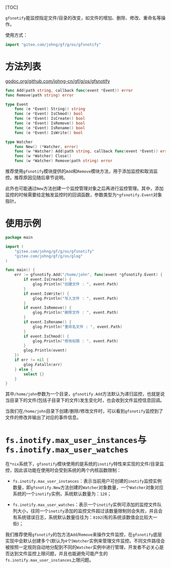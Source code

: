 [TOC]

`gfsnotify`能监控指定文件/目录的改变，如文件的增加、删除、修改、重命名等操作。

使用方式：
```go
import "gitee.com/johng/gf/g/os/gfsnotify"
```

# 方法列表
[godoc.org/github.com/johng-cn/gf/g/os/gfsnotify](https://godoc.org/github.com/johng-cn/gf/g/os/gfsnotify)
```go
func Add(path string, callback func(event *Event)) error
func Remove(path string) error

type Event
    func (e *Event) String() string
    func (e *Event) IsChmod() bool
    func (e *Event) IsCreate() bool
    func (e *Event) IsRemove() bool
    func (e *Event) IsRename() bool
    func (e *Event) IsWrite() bool

type Watcher
    func New() (*Watcher, error)
    func (w *Watcher) Add(path string, callback func(event *Event)) error
    func (w *Watcher) Close()
    func (w *Watcher) Remove(path string) error
```

推荐使用`gfsnotify`模块提供的```Add```和```Remove```模块方法，用于添加监控和取消监控。推荐原因见随后章节说明。

此外也可能通过```New```方法创建一个监控管理对象之后再进行监控管理。其中，添加监控的时候需要给定触发监控时的回调函数，参数类型为```*gfsnotify.Event```对象指针。


# 使用示例
```go
package main

import (
    "gitee.com/johng/gf/g/os/gfsnotify"
    "gitee.com/johng/gf/g/os/glog"
)

func main() {
    err := gfsnotify.Add("/home/john", func(event *gfsnotify.Event) {
        if event.IsCreate() {
            glog.Println("创建文件 : ", event.Path)
        }
        if event.IsWrite() {
            glog.Println("写入文件 : ", event.Path)
        }
        if event.IsRemove() {
            glog.Println("删除文件 : ", event.Path)
        }
        if event.IsRename() {
            glog.Println("重命名文件 : ", event.Path)
        }
        if event.IsChmod() {
            glog.Println("修改权限 : ", event.Path)
        }
        glog.Println(event)
    })
    if err != nil {
        glog.Fatalln(err)
    } else {
        select {}
    }
}
```
其中`/home/john`参数为一个目录，`gfsnotify.Add`方法默认为递归监控，也就是说当目录下的文件(包括子目录下的文件)发生变化时，也会收到文件监控信息回调。

当我们在```/home/john```目录下创建/删除/修改文件时，可以看到`gfsnotify`监控到了文件的修改并输出了对应的事件信息。


# `fs.inotify.max_user_instances`与`fs.inotify.max_user_watches`

在`*nix`系统下，`gfsnotify`模块使用的是系统的`inotify`特性来实现的文件/目录监控，因此该功能在使用时会受到系统的两个内核函数限制：

- `fs.inotify.max_user_instances`：表示当前用户可创建的`inotify`监控实例数量，即`gfsnotify.New`方法创建的`Watcher`对象数量，一个`Watcher`对象对应系统的一个`inotify`实例，系统默认数量为：`128`；

- `fs.inotify.max_user_watches`：表示一个`inotify`实例可添加的监控文件队列大小，往同一个`inotify`添加的监控文件超过该数量限制则会失败，并且会有系统错误日志，系统默认数量往往为：`8192`(有的系统该数值会比较大一些)；

我们推荐使用`gfsnotify`的包方法`Add`/`Remove`来操作文件监控，在`gfsnotify`底层实现中会默认创建多个(默认为`4`个)`Watcher`实例来管理文件监控。不同文件路径会被按照一定规则自动地分配到不同的`Watcher`实例中进行管理，开发者不必关心是否达到文件监控上限问题，并且也能避免可能产生的`fs.inotify.max_user_instances`上限问题。